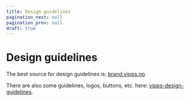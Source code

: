 ```yaml
---
title: Design guidelines
pagination_next: null
pagination_prev: null
draft: true
---
```



# Design guidelines

The best source for design guidelines is:
[brand.vipps.no](https://brand.vipps.no)

There are also some guidelines, logos, buttons, etc. here:
[vipps-design-guidelines](https://developer.vippsmobilepay.com/docs/vipps-design-guidelines).
